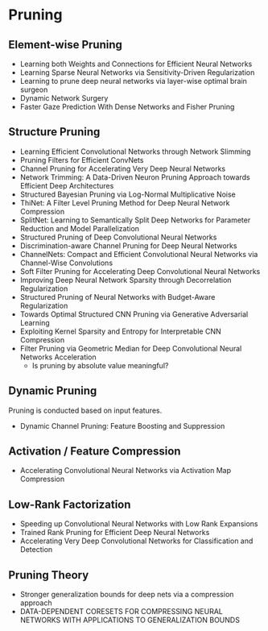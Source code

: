 # Pruning

## Element-wise Pruning

- Learning both Weights and Connections for Efficient Neural Networks
- Learning Sparse Neural Networks via Sensitivity-Driven Regularization
- Learning to prune deep neural networks via layer-wise optimal brain surgeon
- Dynamic Network Surgery
- Faster Gaze Prediction With Dense Networks and Fisher Pruning

## Structure Pruning

- Learning Efficient Convolutional Networks through Network Slimming
- Pruning Filters for Efficient ConvNets
- Channel Pruning for Accelerating Very Deep Neural Networks
- Network Trimming: A Data-Driven Neuron Pruning Approach towards Efficient Deep Architectures
- Structured Bayesian Pruning via Log-Normal Multiplicative Noise
- ThiNet: A Filter Level Pruning Method for Deep Neural Network Compression
- SplitNet: Learning to Semantically Split Deep Networks for Parameter Reduction and Model Parallelization
- Structured Pruning of Deep Convolutional Neural Networks
- Discrimination-aware Channel Pruning for Deep Neural Networks
- ChannelNets: Compact and Efficient Convolutional Neural Networks via Channel-Wise Convolutions
- Soft Filter Pruning for Accelerating Deep Convolutional Neural Networks
- Improving Deep Neural Network Sparsity through Decorrelation Regularization
- Structured Pruning of Neural Networks with Budget-Aware Regularization
- Towards Optimal Structured CNN Pruning via Generative Adversarial Learning
- Exploiting Kernel Sparsity and Entropy for Interpretable CNN Compression
- Filter Pruning via Geometric Median for Deep Convolutional Neural Networks Acceleration
  - Is pruning by absolute value meaningful?


## Dynamic Pruning

Pruning is conducted based on input features.

- Dynamic Channel Pruning: Feature Boosting and Suppression

## Activation / Feature Compression

- Accelerating Convolutional Neural Networks via Activation Map Compression


## Low-Rank Factorization
- Speeding up Convolutional Neural Networks with Low Rank Expansions
- Trained Rank Pruning for Efficient Deep Neural Networks
- Accelerating Very Deep Convolutional Networks for Classification and Detection

## Pruning Theory

- Stronger generalization bounds for deep nets via a compression approach
- DATA-DEPENDENT CORESETS FOR COMPRESSING NEURAL NETWORKS WITH APPLICATIONS TO GENERALIZATION BOUNDS


